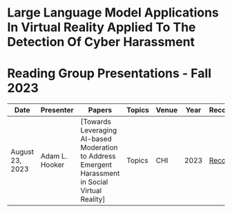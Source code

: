 # Large Language Model Applications In Virtual Reality Applied To The Detection Of Cyber Harassment 
# Reading Group Presentations - Fall 2023
| Date         | Presenter | Papers                                                                                                                       | Topics                          | Venue              | Year            | Recording     | Slides     |
|--------------|-----------|------------------------------------------------------------------------------------------------------------------------------|---------------------------------|--------------------|-----------------|-----------|--------|
|August 23, 2023| Adam L. Hooker | [Towards Leveraging AI-based Moderation to Address Emergent Harassment in Social Virtual Reality] | Topics | CHI | 2023 | [Recording](https://buffalo.zoom.us/rec/share/RPvC5eBzhsG8bcLcstGkb17kLmaHsXAPggCOHozWhZYJhLKotL8ue6172g9y4vvR.9UkNvJJp-GeOdQPE) | [Slides](https://github.com/Ahooker90/LLM-VR-CyberHarassment/blob/main/Presentations/Towards%20Leveraging%20AI-based%20Moderation%20to%20Address%20Emergent%20Harassment%20in%20Social%20Virtual%20Reality.pptx) |

